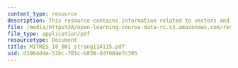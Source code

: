 ```yaml
---
content_type: resource
description: This resource contains information related to vectors and matrices.
file: /media/https%3A/open-learning-course-data-rc.s3.amazonaws.com/res-18-001-calculus-online-textbook-spring-2005/d1964d4e51bc701cb838ddf004e7c305_MITRES_18_001_strang114115.pdf
file_type: application/pdf
resourcetype: Document
title: MITRES_18_001_strang114115.pdf
uid: d1964d4e-51bc-701c-b838-ddf004e7c305
---
```

